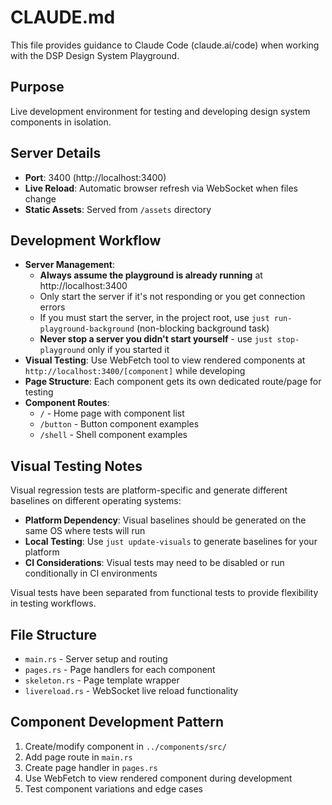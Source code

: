 # CLAUDE.md

This file provides guidance to Claude Code (claude.ai/code) when working with the DSP Design System Playground.

## Purpose

Live development environment for testing and developing design system components in isolation.

## Server Details

- **Port**: 3400 (http://localhost:3400)
- **Live Reload**: Automatic browser refresh via WebSocket when files change
- **Static Assets**: Served from `/assets` directory

## Development Workflow

- **Server Management**:
  - **Always assume the playground is already running** at http://localhost:3400
  - Only start the server if it's not responding or you get connection errors
  - If you must start the server, in the project root, use `just run-playground-background` (non-blocking background task)
  - **Never stop a server you didn't start yourself** - use `just stop-playground` only if you started it
- **Visual Testing**: Use WebFetch tool to view rendered components at `http://localhost:3400/[component]` while developing
- **Page Structure**: Each component gets its own dedicated route/page for testing
- **Component Routes**:
  - `/` - Home page with component list
  - `/button` - Button component examples
  - `/shell` - Shell component examples

## Visual Testing Notes

Visual regression tests are platform-specific and generate different baselines on different operating systems:

- **Platform Dependency**: Visual baselines should be generated on the same OS where tests will run
- **Local Testing**: Use `just update-visuals` to generate baselines for your platform
- **CI Considerations**: Visual tests may need to be disabled or run conditionally in CI environments

Visual tests have been separated from functional tests to provide flexibility in testing workflows.

## File Structure

- `main.rs` - Server setup and routing
- `pages.rs` - Page handlers for each component
- `skeleton.rs` - Page template wrapper
- `livereload.rs` - WebSocket live reload functionality

## Component Development Pattern

1. Create/modify component in `../components/src/`
2. Add page route in `main.rs`
3. Create page handler in `pages.rs`
4. Use WebFetch to view rendered component during development
5. Test component variations and edge cases
